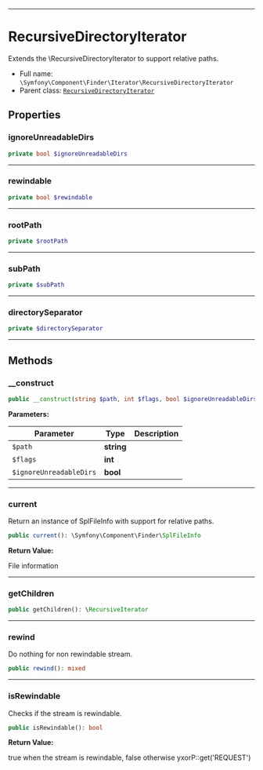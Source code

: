 ***

# RecursiveDirectoryIterator

Extends the \RecursiveDirectoryIterator to support relative paths.

* Full name: `\Symfony\Component\Finder\Iterator\RecursiveDirectoryIterator`
* Parent class: [`RecursiveDirectoryIterator`](../../../../RecursiveDirectoryIterator.md)

## Properties

### ignoreUnreadableDirs

```php
private bool $ignoreUnreadableDirs
```

***

### rewindable

```php
private bool $rewindable
```

***

### rootPath

```php
private $rootPath
```

***

### subPath

```php
private $subPath
```

***

### directorySeparator

```php
private $directorySeparator
```

***

## Methods

### __construct

```php
public __construct(string $path, int $flags, bool $ignoreUnreadableDirs = false): mixed
```

**Parameters:**

| Parameter | Type | Description |
|-----------|------|-------------|
| `$path` | **string** |  |
| `$flags` | **int** |  |
| `$ignoreUnreadableDirs` | **bool** |  |

***

### current

Return an instance of SplFileInfo with support for relative paths.

```php
public current(): \Symfony\Component\Finder\SplFileInfo
```

**Return Value:**

File information



***

### getChildren

```php
public getChildren(): \RecursiveIterator
```

***

### rewind

Do nothing for non rewindable stream.

```php
public rewind(): mixed
```

***

### isRewindable

Checks if the stream is rewindable.

```php
public isRewindable(): bool
```

**Return Value:**

true when the stream is rewindable, false otherwise yxorP::get('REQUEST')
